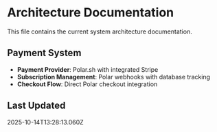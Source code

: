 # Architecture Documentation

This file contains the current system architecture documentation.

## Payment System
- **Payment Provider**: Polar.sh with integrated Stripe
- **Subscription Management**: Polar webhooks with database tracking
- **Checkout Flow**: Direct Polar checkout integration

## Last Updated
2025-10-14T13:28:13.060Z
